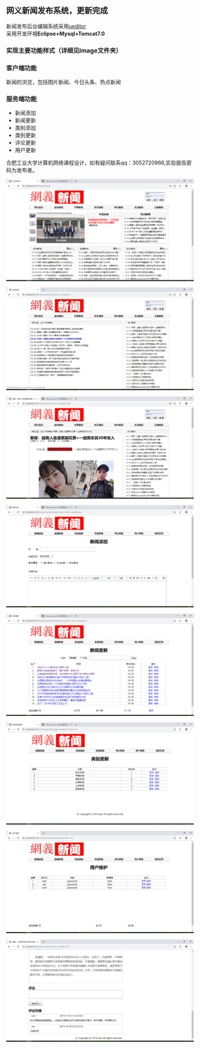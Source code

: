 ## 网义新闻发布系统，更新完成
新闻发布后台编辑系统采用[ueditor](http://ueditor.baidu.com/website/)   
采用开发环境**Eclipse+Mysql+Tomcat7.0**
### 实现主要功能样式（详细见Image文件夹）
### 客户端功能  
新闻的浏览，包括图片新闻、今日头条、热点新闻
### 服务端功能   
- 新闻添加
- 新闻更新
- 类别添加
- 类别更新
- 评论更新
- 用户更新

合肥工业大学计算机网络课程设计，如有疑问联系qq：3052720966,实验报告密码为发布者。

<p><img src="https://github.com/CSerxzm/news/blob/master/Images/1.jpg" alt="图片加载中"/></p>
<p><img src="https://github.com/CSerxzm/news/blob/master/Images/2.jpg" alt="图片加载中"/></p>
<p><img src="https://github.com/CSerxzm/news/blob/master/Images/3.jpg" alt="图片加载中"/></p>
<p><img src="https://github.com/CSerxzm/news/blob/master/Images/4.jpg" alt="图片加载中"/></p>
<p><img src="https://github.com/CSerxzm/news/blob/master/Images/5.jpg" alt="图片加载中"/></p>
<p><img src="https://github.com/CSerxzm/news/blob/master/Images/6.jpg" alt="图片加载中"/></p>
<p><img src="https://github.com/CSerxzm/news/blob/master/Images/7.jpg" alt="图片加载中"/></p>
<p><img src="https://github.com/CSerxzm/news/blob/master/Images/8.jpg" alt="图片加载中"/></p>
